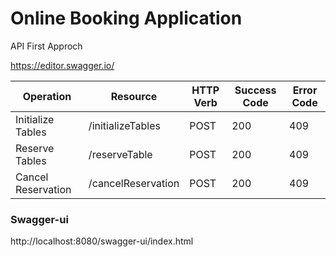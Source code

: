 # Online Booking Application 

API First Approch

https://editor.swagger.io/

| Operation  | Resource | HTTP Verb | Success Code | Error Code |
| ------------- | ------------- | ------------- | ------------- | ------------- |
| Initialize Tables | /initializeTables | POST | 200  | 409 | 
| Reserve Tables | /reserveTable | POST | 200  | 409 | 
| Cancel Reservation | /cancelReservation | POST | 200  | 409 | 

### Swagger-ui
http://localhost:8080/swagger-ui/index.html  

